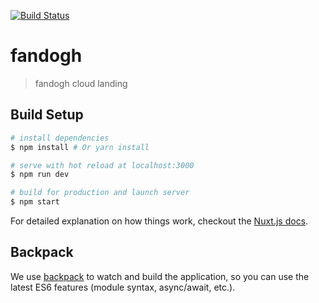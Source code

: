 [![Build Status](https://travis-ci.org/fandoghpaas/fandogh-website.svg?branch=master)](https://travis-ci.org/fandoghpaas/fandogh-website)

# fandogh

> fandogh cloud landing

## Build Setup

``` bash
# install dependencies
$ npm install # Or yarn install

# serve with hot reload at localhost:3000
$ npm run dev

# build for production and launch server
$ npm start
```

For detailed explanation on how things work, checkout the [Nuxt.js docs](https://github.com/nuxt/nuxt.js).

## Backpack

We use [backpack](https://github.com/palmerhq/backpack) to watch and build the application, so you can use the latest ES6 features (module syntax, async/await, etc.).

